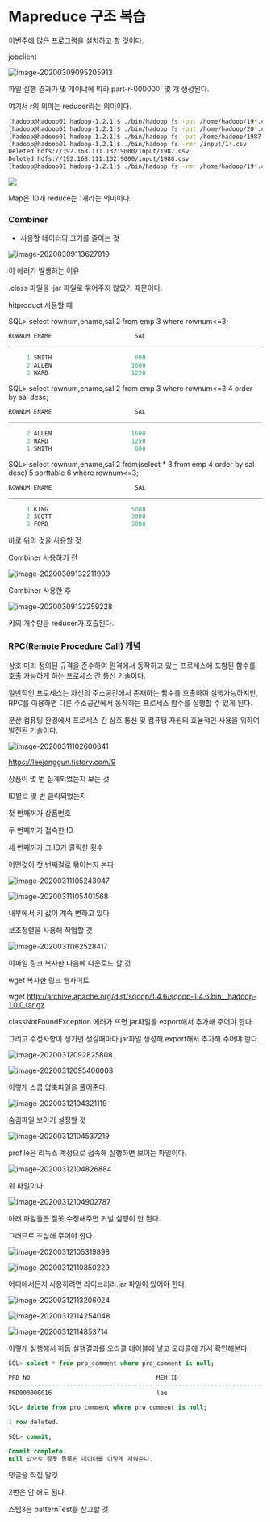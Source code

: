 # Mapreduce 구조 복습

이번주에 많은 프로그램을 설치하고 할 것이다.

jobclient







![image-20200309095205913](C:\Users\student\AppData\Roaming\Typora\typora-user-images\image-20200309095205913.png)

파일 실행 결과가 몇 개이냐에 따라 part-r-00000이 몇 개 생성된다.

여기서 r의 의미는 reducer라는 의미이다. 

```bash
[hadoop@hadoop01 hadoop-1.2.1]$ ./bin/hadoop fs -put /home/hadoop/19*.csv /air
[hadoop@hadoop01 hadoop-1.2.1]$ ./bin/hadoop fs -put /home/hadoop/20*.csv /air
[hadoop@hadoop01 hadoop-1.2.1]$ ./bin/hadoop fs -put /home/hadoop/1987.csv /air
[hadoop@hadoop01 hadoop-1.2.1]$ ./bin/hadoop fs -rmr /input/1*.csv
Deleted hdfs://192.168.111.132:9000/input/1987.csv
Deleted hdfs://192.168.111.132:9000/input/1988.csv
[hadoop@hadoop01 hadoop-1.2.1]$ ./bin/hadoop fs -rmr /home/hadoop/19*.csv

```



![](C:\Users\student\AppData\Roaming\Typora\typora-user-images\image-20200309105039314.png)



Map은 10개 reduce는 1개라는 의미이다.



### Combiner

* 사용할 데이터의 크기를 줄이는 것





![image-20200309113627919](C:\Users\student\AppData\Roaming\Typora\typora-user-images\image-20200309113627919.png)

이 에러가 발생하는 이유

.class 파일을 .jar 파일로 묶어주지 않았기 때문이다.



hitproduct 사용할 때

SQL> select rownum,ename,sal
  2  from emp
  3  where rownum<=3;

    ROWNUM ENAME                       SAL
---------- -------------------- ----------
```sql
     1 SMITH                       800
     2 ALLEN                      1600
     3 WARD                       1250
```

SQL> select rownum,ename,sal
  2  from emp
  3  where rownum<=3
  4  order by sal desc;

    ROWNUM ENAME                       SAL
---------- -------------------- ----------
```sql
     2 ALLEN                      1600
     3 WARD                       1250
     1 SMITH                       800
```

SQL> select rownum,ename,sal
  2  from(select *
  3  from emp
  4  order by sal desc)
  5  sorttable
  6  where rownum<=3;

    ROWNUM ENAME                       SAL
---------- -------------------- ----------
```sql
     1 KING                       5000
     2 SCOTT                      3000
     3 FORD                       3000
```
바로 위의 것을 사용할 것



Combiner 사용하기 전

![image-20200309132211999](C:\Users\student\AppData\Roaming\Typora\typora-user-images\image-20200309132211999.png)

Combiner 사용한 후

![image-20200309132259228](C:\Users\student\AppData\Roaming\Typora\typora-user-images\image-20200309132259228.png)



키의 개수만큼 reducer가 호출된다.



### RPC(Remote Procedure Call) 개념

상호 미리 정의된 규격을 준수하여 원격에서 동작하고 있는 프로세스에 포함된 함수를 호출 가능하게 하는 프로세스 간 통신 기술이다.

일반적인 프로세스는 자신의 주소공간에서 존재하는 함수를 호출하여 실행가능하지만, RPC를 이용하면 다른 주소공간에서 동작하는 프로세스 함수를 실행할 수 있게 된다.

분산 컴퓨팅 환경에서 프로세스 간 상호 통신 및 컴퓨팅 자원의 효율적인 사용을 위하여 발전된 기술이다.



![image-20200311102600841](C:\Users\student\AppData\Roaming\Typora\typora-user-images\image-20200311102600841.png)

https://leejonggun.tistory.com/9



상품이 몇 번 집계되었는지 보는 것

ID별로 몇 번 클릭되었는지

첫 번째꺼가 상품번호

두 번째꺼가 접속한 ID

세 번째꺼가 그 ID가 클릭한 횟수



어떤것이 첫 번째걸로 묶이는지 본다

![image-20200311105243047](C:\Users\student\AppData\Roaming\Typora\typora-user-images\image-20200311105243047.png)



![image-20200311105401568](C:\Users\student\AppData\Roaming\Typora\typora-user-images\image-20200311105401568.png)

내부에서 키 값이 계속 변하고 있다

보조정렬을 사용해 작업할 것





![image-20200311162528417](C:\Users\student\AppData\Roaming\Typora\typora-user-images\image-20200311162528417.png)

이파일 링크 복사한 다음에 다운로드 할 것

wget 복사한 링크 웹사이트

wget http://archive.apache.org/dist/sqoop/1.4.6/sqoop-1.4.6.bin__hadoop-1.0.0.tar.gz

classNotFoundException 에러가 뜨면 jar파일을 export해서 추가해 주어야 한다.

그리고 수정사항이 생기면 생길때마다 jar파일 생성해 export해서 추가해 주어야 한다.



![image-20200312092825808](C:\Users\student\AppData\Roaming\Typora\typora-user-images\image-20200312092825808.png)





![image-20200312095406003](C:\Users\student\AppData\Roaming\Typora\typora-user-images\image-20200312095406003.png)

이렇게 스쿱 압축파일을 풀어준다.



![image-20200312104321119](C:\Users\student\AppData\Roaming\Typora\typora-user-images\image-20200312104321119.png)

숨김파일 보이기 설정할 것





![image-20200312104537219](C:\Users\student\AppData\Roaming\Typora\typora-user-images\image-20200312104537219.png)

profile은 리눅스 계정으로 접속해 실행하면 보이는 파일이다.





![image-20200312104826884](C:\Users\student\AppData\Roaming\Typora\typora-user-images\image-20200312104826884.png)

위 파일이나

![image-20200312104902787](C:\Users\student\AppData\Roaming\Typora\typora-user-images\image-20200312104902787.png)

아래 파일들은 잘못 수정해주면 커널 실행이 안 된다. 

그러므로 조심해 주어야 한다.

![image-20200312105319898](C:\Users\student\AppData\Roaming\Typora\typora-user-images\image-20200312105319898.png)



![image-20200312110850229](C:\Users\student\AppData\Roaming\Typora\typora-user-images\image-20200312110850229.png)



어디에서든지 사용하려면 라이브러리.jar 파일이 있어야 한다.

![image-20200312113206024](C:\Users\student\AppData\Roaming\Typora\typora-user-images\image-20200312113206024.png)



![image-20200312114254048](C:\Users\student\AppData\Roaming\Typora\typora-user-images\image-20200312114254048.png)





![image-20200312114853714](C:\Users\student\AppData\Roaming\Typora\typora-user-images\image-20200312114853714.png)



이렇게 실행해서 하둡 실행결과를 오라클 테이블에 넣고 오라클에 가서 확인해본다.







```sql
SQL> select * from pro_comment where pro_comment is null;

PRD_NO                                   MEM_ID                                   PR
---------------------------------------- ---------------------------------------- --
PRD000000016                             lee

SQL> delete from pro_comment where pro_comment is null;

1 row deleted.

SQL> commit;

Commit complete.
null 값으로 잘못 등록된 데이터를 이렇게 지워준다.
```



댓글을 직접 달것

2번은 안 해도 된다.

스텝3은 patternTest를 참고할 것
























